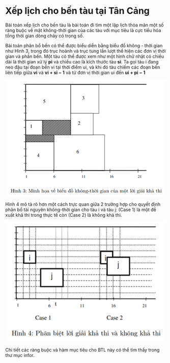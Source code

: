 # Xếp lịch cho bến tàu tại Tân Cảng

Bài toán xếp lịch cho bến tàu là bài toán đi tìm một lập lịch thỏa mãn một số ràng buộc về mặt không-thời gian của các tàu với mục tiêu là cực tiểu hóa tổng thời gian dòng chảy có trọng số.

Bài toán phân bổ bến có thể được biểu diễn bằng biểu đồ không - thời gian như Hình 3, trong đó trục hoành và trục tung lần lượt thể hiện các đơn vị thời gian và phần bến. Một tàu có thể được xem như một hình chữ
nhật có chiều dài là thời gian xử lý **pi** và chiều cao là kích thước tàu **si**. Ta gọi tàu i đang neo đậu tại đoạn bến vi tại thời điểm ui, và khi đó tàu chiếm các đoạn bến liên tiếp giữa **vi** và **vi + si − 1** và từ đơn vị thời gian ui đến **ui + pi − 1**

<p>
    <img src="infor/image1.png"/>
</p>

Hình 4 mô tả rõ hơn một cách trực quan giữa 2 trường hợp cho quyết định phân bổ tài nguyên không-thời gian cho tàu i và tàu j: (Case 1) là một đề xuất khả thi trong thực tế còn (Case 2) là không khả thi.

<p>
    <img src="infor/image2.png"/>
</p>

Chi tiết các ràng buộc và hàm mục tiêu cho BTL này có thể tìm thấy trong thư mục infor.
